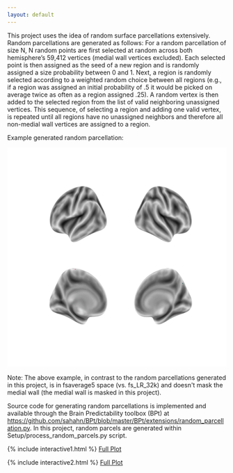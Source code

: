 ```yaml
---
layout: default
---
```


<script src="https://cdn.plot.ly/plotly-latest.min.js"></script>


This project uses the idea of random surface parcellations extensively. Random parcellations are generated as follows: For a random parcellation of size N, N random points are first selected at random across both hemisphere’s 59,412 vertices (medial wall vertices excluded). Each selected point is then assigned as the seed of a new region and is randomly assigned a size probability between 0 and 1. Next, a region is randomly selected according to a weighted random choice between all regions (e.g., if a region was assigned an initial probability of .5 it would be picked on average twice as often as a region assigned .25). A random vertex is then added to the selected region from the list of valid neighboring unassigned vertices. This sequence, of selecting a region and adding one valid vertex, is repeated until all regions have no unassigned neighbors and therefore all non-medial wall vertices are assigned to a region. 

Example generated random parcellation:

![Random Parc Gif](https://raw.githubusercontent.com/sahahn/Parcs_Project/master/data/rand_parc.gif)

Note: The above example, in contrast to the random parcellations generated in this project, is in fsaverage5 space (vs. fs_LR_32k) and doesn't mask the medial wall (the medial wall is masked in this project).

Source code for generating random parcellations is implemented and available through the Brain Predictability toolbox (BPt) at https://github.com/sahahn/BPt/blob/master/BPt/extensions/random_parcellation.py. In this project, random parcels are generated within Setup/process_random_parcels.py script.


{% include interactive1.html %}
[Full Plot](./interactive1.html)


{% include interactive2.html %}
[Full Plot](./interactive2.html)
